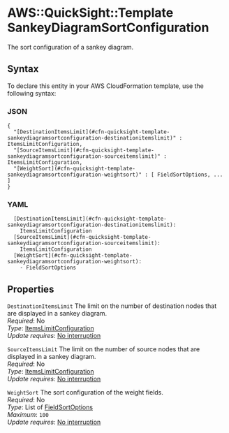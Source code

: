 # AWS::QuickSight::Template SankeyDiagramSortConfiguration<a name="aws-properties-quicksight-template-sankeydiagramsortconfiguration"></a>

The sort configuration of a sankey diagram\.

## Syntax<a name="aws-properties-quicksight-template-sankeydiagramsortconfiguration-syntax"></a>

To declare this entity in your AWS CloudFormation template, use the following syntax:

### JSON<a name="aws-properties-quicksight-template-sankeydiagramsortconfiguration-syntax.json"></a>

```
{
  "[DestinationItemsLimit](#cfn-quicksight-template-sankeydiagramsortconfiguration-destinationitemslimit)" : ItemsLimitConfiguration,
  "[SourceItemsLimit](#cfn-quicksight-template-sankeydiagramsortconfiguration-sourceitemslimit)" : ItemsLimitConfiguration,
  "[WeightSort](#cfn-quicksight-template-sankeydiagramsortconfiguration-weightsort)" : [ FieldSortOptions, ... ]
}
```

### YAML<a name="aws-properties-quicksight-template-sankeydiagramsortconfiguration-syntax.yaml"></a>

```
  [DestinationItemsLimit](#cfn-quicksight-template-sankeydiagramsortconfiguration-destinationitemslimit): 
    ItemsLimitConfiguration
  [SourceItemsLimit](#cfn-quicksight-template-sankeydiagramsortconfiguration-sourceitemslimit): 
    ItemsLimitConfiguration
  [WeightSort](#cfn-quicksight-template-sankeydiagramsortconfiguration-weightsort): 
    - FieldSortOptions
```

## Properties<a name="aws-properties-quicksight-template-sankeydiagramsortconfiguration-properties"></a>

`DestinationItemsLimit`  <a name="cfn-quicksight-template-sankeydiagramsortconfiguration-destinationitemslimit"></a>
The limit on the number of destination nodes that are displayed in a sankey diagram\.  
*Required*: No  
*Type*: [ItemsLimitConfiguration](aws-properties-quicksight-template-itemslimitconfiguration.md)  
*Update requires*: [No interruption](https://docs.aws.amazon.com/AWSCloudFormation/latest/UserGuide/using-cfn-updating-stacks-update-behaviors.html#update-no-interrupt)

`SourceItemsLimit`  <a name="cfn-quicksight-template-sankeydiagramsortconfiguration-sourceitemslimit"></a>
The limit on the number of source nodes that are displayed in a sankey diagram\.  
*Required*: No  
*Type*: [ItemsLimitConfiguration](aws-properties-quicksight-template-itemslimitconfiguration.md)  
*Update requires*: [No interruption](https://docs.aws.amazon.com/AWSCloudFormation/latest/UserGuide/using-cfn-updating-stacks-update-behaviors.html#update-no-interrupt)

`WeightSort`  <a name="cfn-quicksight-template-sankeydiagramsortconfiguration-weightsort"></a>
The sort configuration of the weight fields\.  
*Required*: No  
*Type*: List of [FieldSortOptions](aws-properties-quicksight-template-fieldsortoptions.md)  
*Maximum*: `100`  
*Update requires*: [No interruption](https://docs.aws.amazon.com/AWSCloudFormation/latest/UserGuide/using-cfn-updating-stacks-update-behaviors.html#update-no-interrupt)